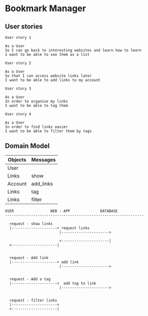 # Bookmark Manager



## User stories

```
User story 1

As a User
So I can go back to interesting websites and learn how to learn
I want to be able to see them as a list

```

```
User story 2

As a User
So that I can access website links later
I want to be able to add links to my account

```

```
User story 3

As a User
In order to organise my links
I want to be able to tag them

```

```
User story 4

As a User
In order to find links easier
I want to be able to filter them by tags
```
## Domain Model

| Objects    |  Messages    |
|------------|--------------|
| User       |              |
| Links      | show         |
| Account    | add_links    |
| Links      | tag          |
| Links      | filter       |

```
USER                 WEB - APP              DATABASE
----------------------------------------------------------------

  request - show links
  |---------------------> request links
                         |---------------------->

                         <----------------------|
  <---------------------|


  request - Add link
  |---------------------> add link
                         |---------------------->


  request - Add a tag
  |--------------------->  add tag to link
                         |---------------------->


  request - filter links
  |--------------------->
  <---------------------|

```
